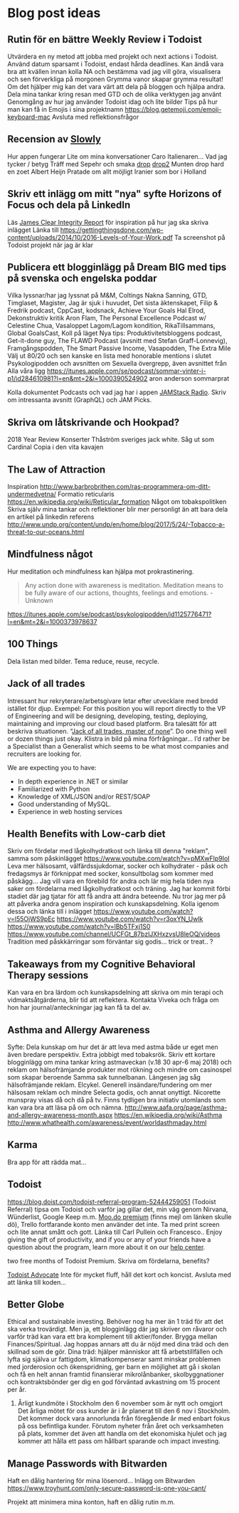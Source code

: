 # Blog post ideas

## Rutin för en bättre Weekly Review i Todoist

Utvärdera en ny metod att jobba med projekt och next actions i Todoist.
Använd datum sparsamt i Todoist, endast hårda deadlines.
Kan ändå vara bra att kvällen innan kolla NA och bestämma vad jag vill göra, visualisera och sen förverkliga på morgonen
Grymma vanor skapar grymma resultat!
Om det hjälper mig kan det vara värt att dela på bloggen och hjälpa andra.
Dela mina tankar kring resan med GTD och de olika verktygen jag använt
Genomgång av hur jag använder Todoist idag och lite bilder
Tips på hur man kan få in Emojis i sina projektnamn https://blog.getemoji.com/emoji-keyboard-mac
Avsluta med reflektionsfrågor

## Recension av [Slowly](https://www.getslowly.com/)

Hur appen fungerar
Lite om mina konversationer
Caro
Italienaren...
Vad jag tycker / betyg
Träff med Sepehr och smaka [drop](https://awesomeamsterdam.com/about-dutch-drop/) [drop2](https://www.invadingholland.com/guides-to-holland/the-horrors-of-dutch-drop-liquorice)
Munten drop hard en zoet Albert Heijn
Pratade om allt möjligt
Iranier som bor i Holland

## Skriv ett inlägg om mitt "nya" syfte Horizons of Focus och dela på LinkedIn

Läs [James Clear Integrity Report](https://www.instapaper.com/read/1014975795) för inspiration på hur jag ska skriva inlägget
Länka till https://gettingthingsdone.com/wp-content/uploads/2014/10/2016-Levels-of-Your-Work.pdf
Ta screenshot på Todoist projekt när jag är klar 

## Publicera ett blogginlägg på Dream BIG med tips på svenska och engelska poddar

Vilka lyssnar/har jag lyssnat på
M&M, Coltings Nakna Sanning, GTD, Timglaset, Magister, Jag är sjuk i huvudet, Det sista äktenskapet, Filip & Fredrik podcast, CppCast, kodsnack, Achieve Your Goals Hal Elrod, Dekonstruktiv kritik Aron Flam, The Personal Excellence Podcast w/ Celestine Chua, Vasaloppet Lagom/Lagom kondition, RikaTillsammans, Global GoalsCast, Koll på läget
Nya tips: Produktivitetsbloggens podcast, Get-it-done guy, The FLAWD Podcast (avsnitt med Stefan Graff-Lonnevig), Framgångspodden, The Smart Passive Income, Vasapodden, The Extra Mile
Välj ut 80/20 och sen kanske en lista med honorable mentions i slutet
Psykologipodden och avsnitten om Sexuella övergrepp, även avsnittet från Alla våra ligg
https://itunes.apple.com/se/podcast/sommar-vinter-i-p1/id284610981?l=en&mt=2&i=1000390524902 aron anderson sommarprat

Kolla dokumentet Podcasts och vad jag har i appen
[JAMStack Radio](https://www.heavybit.com/library/podcasts/jamstack-radio/). Skriv om intressanta avsnitt (GraphQL) och JAM Picks.

## Skriva om låtskrivande och Hookpad?

2018 Year Review
Konserter
Thåström sveriges jack white. Såg ut som Cardinal Copia i den vita kavajen

## The Law of Attraction

Inspiration http://www.barbrobrithen.com/ras-programmera-om-ditt-undermedvetna/
Formatio reticularis https://en.wikipedia.org/wiki/Reticular_formation
Något om tobakspolitiken
Skriva själv mina tankar och reflektioner blir mer personligt än att bara dela en artikel på linkedin
referens http://www.undp.org/content/undp/en/home/blog/2017/5/24/-Tobacco-a-threat-to-our-oceans.html

## Mindfulness något

Hur meditation och mindfulness kan hjälpa mot prokrastinering.

> Any action done with awareness is meditation. Meditation means to be fully aware of our actions, thoughts, feelings and emotions. - Unknown

https://itunes.apple.com/se/podcast/psykologipodden/id1125776471?l=en&mt=2&i=1000373978637

## 100 Things

Dela listan med bilder. Tema reduce, reuse, recycle.

## Jack of all trades

Intressant hur rekryterare/arbetsgivare letar efter utvecklare med bredd istället för djup.
Exempel: For this position you will report directly to the VP of Engineering and will be designing, developing, testing, deploying, maintaining and improving our cloud based platform. Bra talesätt för att beskriva situationen. “[Jack of all trades, master of none](https://en.wikipedia.org/wiki/Jack_of_all_trades,_master_of_none)”. Do one thing well or dozen things just okay. Klistra in bild på mina förfrågningar… I’d rather be a Specialist than a Generalist which seems to be what most companies and recruiters are looking for.

We are expecting you to have:

- In depth  experience in .NET or similar
- Familiarized with Python
- Knowledge of XML/JSON and/or REST/SOAP
- Good understanding of  MySQL.
- Experience in web hosting services

## Health Benefits with Low-carb diet

Skriv om fördelar med lågkolhydratkost och länka till denna "reklam", samma som påskinlägget https://www.youtube.com/watch?v=pMXwFlp9IoI
Leva mer hälsosamt, välfärdssjukdomar, socker och kolhydrater - påsk och fredagsmys är förknippat med socker, konsultbolag som kommer med påskägg…
Jag vill vara en förebild för andra och lär mig hela tiden nya saker om fördelarna med lågkolhydratkost och träning. Jag har kommit förbi stadiet där jag tjatar för att få andra att ändra beteende. Nu tror jag mer på att påverka andra genom inspiration och kunskapsdelning.
Kolla igenom dessa och länka till i inlägget
https://www.youtube.com/watch?v=l55OjWS9pEc
https://www.youtube.com/watch?v=r3oxYN_Uwlk
https://www.youtube.com/watch?v=lBb5TFxj1S0
https://www.youtube.com/channel/UCFGt_87bzlJXHxzvsU8leOQ/videos
Tradition med påskkärringar som förväntar sig godis... trick or treat.. ?

## Takeaways from my Cognitive Behavioral Therapy sessions

Kan vara en bra lärdom och kunskapsdelning att skriva om min terapi och vidmaktsåtgärderna, blir tid att reflektera. Kontakta Viveka och fråga om hon har journal/anteckningar jag kan få ta del av.

## Asthma and Allergy Awareness

Syfte: Dela kunskap om hur det är att leva med astma både ur eget men även bredare perspektiv. Extra jobbigt med tobaksrök.
Skriv ett kortare blogginlägg om mina tankar kring astmaveckan (v.18 30 apr-6 maj 2018) och reklam om hälsofrämjande produkter mot rökning och mindre om casinospel som skapar beroende
Samma sak tunnelbanan. Längesen jag såg hälsofrämjande reklam. Elcykel. Generell insändare/fundering om mer hälsosam reklam och mindre Selecta godis, och annat onyttigt. Nicorette munspray visas då och då på tv.
Finns tydligen bra initiativ utomlands som kan vara bra att läsa på om och nämna.
http://www.aafa.org/page/asthma-and-allergy-awareness-month.aspx
https://en.wikipedia.org/wiki/Asthma
http://www.whathealth.com/awareness/event/worldasthmaday.html

## Karma

Bra app för att rädda mat…

## Todoist

https://blog.doist.com/todoist-referral-program-52444259051 (Todoist Referral) tipsa om Todoist och varför jag gillar det, min väg genom Nirvana, Wünderlist, Google Keep m.m. [Moo.do premium](https://d1ysz50cxb9zwl.cloudfront.net/s8_5_1y1VT3R0tqaW6qXcx0W66cjuaxJcj0aXElBrcDSUMOwLT-0LmLCwORS5S9r/by/13481936/as/13481936_303a1b93ef448075291d72a3b31d1831.email.html?Expires=1539611498&Signature=AZ407MZZN~INkKxy6AneQyxeIwvGh40Iojlpi7GQ~OxKpFd9Z0ta7dSkGczxc1R3crHxnQl-pkbOefIURo6lj2C0FvbnSl3dztgg3qAaVx7xEA9V2LOpJHO07m7MaLuBRJyrKhnZ2m3Vo4suhX5eduYZ6FcAJqQ872uplOB7wXd24t4eSiNRkftIdR6GtLz7Hju4NVWfZAxqV4cVADLyusitMnH2KQDsi4ZPpyIB5Xs6jTv4nFNI342g9qLwWvF-hQHXT37vnkfTJr5ZmIVDRHu9E50pW-678g0jWGJ97VYRyIOoFuJQJ-8A-25HoSF-rj9-lWP6J9mSmsg1ey7Uag__&Key-Pair-Id=APKAJAERRT46LD6FN4NA) (finns mejl om länken skulle dö), Trello fortfarande konto men använder det inte. Ta med print screen och lite annat smått och gott. Länka till Carl Pullein och Francesco..
Enjoy giving the gift of productivity, and if you or any of your friends have a question about the program, learn more about it on our [help center](https://support.todoist.com/hc/en-us/articles/360000307999).

two free months of Todoist Premium.
Skriva om fördelarna, benefits?

[Todoist Advocate](https://todoist.com/r/rasmus_nordling_aleibd)
Inte för mycket fluff, håll det kort och koncist. Avsluta med att länka till koden...

## Better Globe

Ethical and sustainable investing. 
Behöver nog ha mer än 1 träd för att det ska verka trovärdigt. Men ja, ett blogginlägg där jag skriver om råvaror och varför träd kan vara ett bra komplement till aktier/fonder. Brygga mellan Finances/Spiritual. Jag hoppas annars att du är nöjd med dina träd och den skillnad som de gör. Dina träd: 
hjälper människor att få arbetstillfällen och lyfta sig själva ur fattigdom, 
klimatkompenserar samt minskar problemen med jorderosion och ökenspridning, 
ger barn en möjlighet att gå i skolan och få en helt annan framtid
finansierar mikrolånbanker, skolbyggnationer och kontraktsbönder
ger dig en god förväntad avkastning om 15 procent per år.
1. Årligt kundmöte i Stockholm den 6 november som är nytt och omgjort
Det årliga mötet för oss kunder är i år planerat till den 6 nov i Stockholm. Det kommer dock vara annorlunda från föregående år med enbart fokus på oss befintliga kunder. Förutom nyheter från året och verksamheten på plats, kommer det även att handla om det ekonomiska hjulet och jag kommer att hålla ett pass om hållbart sparande och impact investing.

## Manage Passwords with Bitwarden

Haft en dålig hantering för mina lösenord... 
Inlägg om Bitwarden https://www.troyhunt.com/only-secure-password-is-one-you-cant/

Projekt att minimera mina konton, haft en dålig rutin m.m.